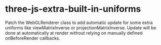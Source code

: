 # three-js-extra-built-in-uniforms
Patch the WebGLRenderer class to add automatic update for some extra uniforms like viewMatrixInverse or projectionMatrixInverse. Update will be done at automatically at render without relying on manually defined onBeforeRender callbacks. 

